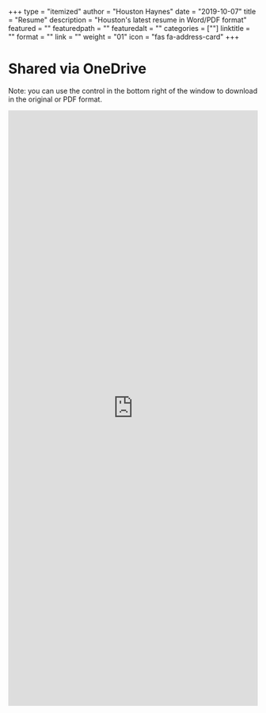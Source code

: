 +++
type = "itemized"
author = "Houston Haynes"
date = "2019-10-07"
title = "Resume"
description = "Houston's latest resume in Word/PDF format"
featured = ""
featuredpath = ""
featuredalt = ""
categories = [""]
linktitle = ""
format = ""
link = ""
weight = "01"
icon = "fas fa-address-card"
+++

# Shared via OneDrive
Note: you can use the control in the bottom right of the window to download in the original or PDF format.
<style>
  iframe {
    width: 1px;
    min-width: 100%;
  }
</style>
<iframe id="OneDrive" class="iframe" src="https://onedrive.live.com/embed?cid=C8792DC9FD06F2E0&resid=C8792DC9FD06F2E0%2145743&authkey=ALFb_yR5LiYaFoo&em=2" height="1200" width = "800" frameborder="0" scrolling="no"></iframe>
<script>
  iResize({ log: true }, '#OneDrive')
</script>
